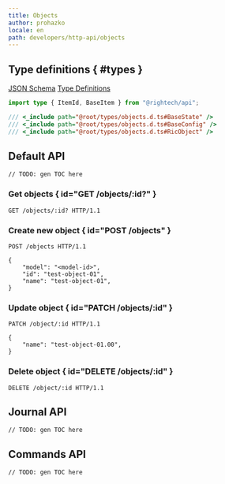```yaml
---
title: Objects
author: prohazko
locale: en
path: developers/http-api/objects
---
```


## Type definitions { #types }

[JSON Schema](https://github.com/Rightech/rest-api/blob/master/oas3/schemas/objects.yaml)
[Type Definitions](https://github.com/Rightech/rest-api/blob/master/types/objects.d.ts)

```ts
import type { ItemId, BaseItem } from "@rightech/api";

/// <_include path="@root/types/objects.d.ts#BaseState" />
/// <_include path="@root/types/objects.d.ts#BaseConfig" />
/// <_include path="@root/types/objects.d.ts#RicObject" />
```

## Default API

```
// TODO: gen TOC here
```

### Get objects { id="GET /objects/:id?" }

```http
GET /objects/:id? HTTP/1.1
```

### Create new object { id="POST /objects" }

```http
POST /objects HTTP/1.1

{
    "model": "<model-id>",
    "id": "test-object-01",
    "name": "test-object-01",
}
```

### Update object { id="PATCH /objects/:id" }

```http
PATCH /object/:id HTTP/1.1

{
    "name": "test-object-01.00",
}
```

### Delete object { id="DELETE /objects/:id" }

```http
DELETE /object/:id HTTP/1.1
```


## Journal API

```
// TODO: gen TOC here
```

## Commands API

```
// TODO: gen TOC here
```
